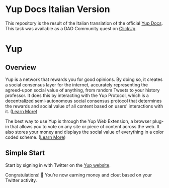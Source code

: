 # Yup Docs Italian Version
This repository is the result of the Italian translation of the official [Yup Docs](https://github.com/Yup-io/yup_docs). This task was available as a DAO Community quest on [ClickUp](https://app.clickup.com/).

# Yup

## Overview
Yup is a network that rewards you for good opinions. By doing so, it creates a social consensus layer for the internet, accurately representing the agreed-upon social value of anything, from random Tweets to your history professor. It does this by interacting with the Yup Protocol, which is a decentralized semi-autonomous social consensus protocol that determines the rewards and social value of all content based on users' interactions with it. \([Learn More](https://github.com/Yup-io/yup_docs/tree/24938ac610bbd465109806ec69fb9e97054f2399/protocol.md)\)

The best way to use Yup is through the Yup Web Extension, a browser plug-in that allows you to vote on any site or piece of content across the web. It also stores your money and displays the social value of everything in a color coded scheme. \([Learn More](https://github.com/Yup-io/yup_docs/tree/24938ac610bbd465109806ec69fb9e97054f2399/ext.md)\)

## Simple Start
Start by signing in with Twitter on the [Yup website](https://yup.io).

Congratulations! 🎉 You’re now earning money and clout based on your Twitter activity.

